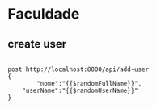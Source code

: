 # Faculdade

## create user
<code>
post http://localhost:8000/api/add-user
{
        "nome":"{{$randomFullName}}",
    "userName":"{{$randomUserName}}"
}
</code>

